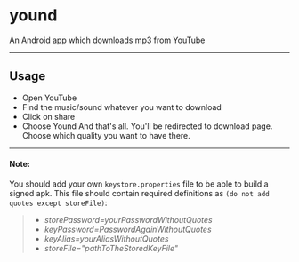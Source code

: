 # yound
An Android app which downloads mp3 from YouTube

------

## Usage
* Open YouTube
* Find the music/sound whatever you want to download
* Click on share
* Choose Yound
And that's all. You'll be redirected to download page. Choose which quality you want to have there.

-----
#### Note:
You should add your own ```keystore.properties``` file to be able to build a signed apk. This file should contain required definitions as ```(do not add quotes except storeFile)```:

>* *storePassword=yourPasswordWithoutQuotes*
>* *keyPassword=PasswordAgainWithoutQuotes*
>* *keyAlias=yourAliasWithoutQuotes*
>* *storeFile="pathToTheStoredKeyFile"*